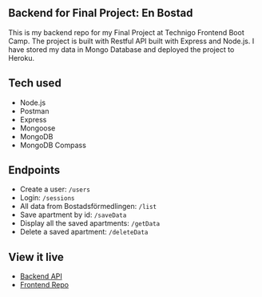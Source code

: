 ## Backend for Final Project: En Bostad

This is my backend repo for my Final Project at Technigo Frontend Boot Camp. 
The project is built with Restful API built with Express and Node.js. I have stored my data in Mongo Database and deployed the project to Heroku. 

## Tech used

- Node.js
- Postman
- Express
- Mongoose
- MongoDB
- MongoDB Compass

## Endpoints

* Create a user: `/users`
* Login: `/sessions`
* All data from Bostadsförmedlingen: `/list`
* Save apartment by id: `/saveData`
* Display all the saved apartments: `/getData`
* Delete a saved apartment: `/deleteData` 

## View it live

* [Backend API](https://enbostad.herokuapp.com/)
* [Frontend Repo](https://github.com/Andrea-Osmar/Final-Project)



